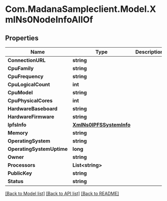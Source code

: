 
# Com.MadanaSampleclient.Model.XmlNs0NodeInfoAllOf

## Properties

Name | Type | Description | Notes
------------ | ------------- | ------------- | -------------
**ConnectionURL** | **string** |  | [optional] 
**CpuFamily** | **string** |  | [optional] 
**CpuFrequency** | **string** |  | [optional] 
**CpuLogicalCount** | **int** |  | [optional] 
**CpuModel** | **string** |  | [optional] 
**CpuPhysicalCores** | **int** |  | [optional] 
**HardwareBaseboard** | **string** |  | [optional] 
**HardwareFirmware** | **string** |  | [optional] 
**IpfsInfo** | [**XmlNs0IPFSSystemInfo**](XmlNs0IPFSSystemInfo.md) |  | [optional] 
**Memory** | **string** |  | [optional] 
**OperatingSystem** | **string** |  | [optional] 
**OperatingSystemUptime** | **long** |  | [optional] 
**Owner** | **string** |  | [optional] 
**Processors** | **List&lt;string&gt;** |  | [optional] 
**PublicKey** | **string** |  | [optional] 
**Status** | **string** |  | [optional] 

[[Back to Model list]](../README.md#documentation-for-models)
[[Back to API list]](../README.md#documentation-for-api-endpoints)
[[Back to README]](../README.md)

